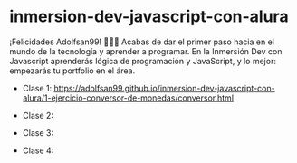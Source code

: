 # inmersion-dev-javascript-con-alura
¡Felicidades Adolfsan99! 👏👏👏 Acabas de dar el primer paso hacia en el mundo de la tecnología y aprender a programar. En la Inmersión Dev con Javascript aprenderás lógica de programación y JavaScript,  y lo mejor: empezarás tu portfolio en el área.

* Clase 1: https://adolfsan99.github.io/inmersion-dev-javascript-con-alura/1-ejercicio-conversor-de-monedas/conversor.html

* Clase 2: 

* Clase 3: 

* Clase 4: 
